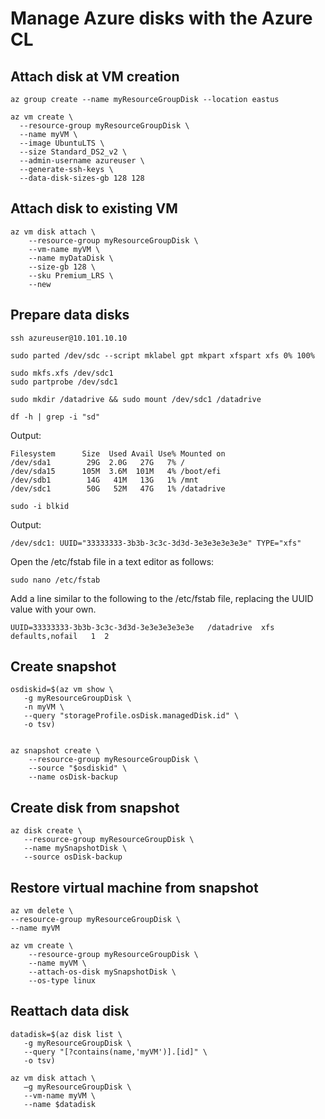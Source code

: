 # Manage Azure disks with the Azure CL

## Attach disk at VM creation
```
az group create --name myResourceGroupDisk --location eastus

az vm create \
  --resource-group myResourceGroupDisk \
  --name myVM \
  --image UbuntuLTS \
  --size Standard_DS2_v2 \
  --admin-username azureuser \
  --generate-ssh-keys \
  --data-disk-sizes-gb 128 128
```

## Attach disk to existing VM
```
az vm disk attach \
    --resource-group myResourceGroupDisk \
    --vm-name myVM \
    --name myDataDisk \
    --size-gb 128 \
    --sku Premium_LRS \
    --new
```

## Prepare data disks
```
ssh azureuser@10.101.10.10

sudo parted /dev/sdc --script mklabel gpt mkpart xfspart xfs 0% 100%

sudo mkfs.xfs /dev/sdc1
sudo partprobe /dev/sdc1

sudo mkdir /datadrive && sudo mount /dev/sdc1 /datadrive

df -h | grep -i "sd"
```
Output:
```
Filesystem      Size  Used Avail Use% Mounted on
/dev/sda1        29G  2.0G   27G   7% /
/dev/sda15      105M  3.6M  101M   4% /boot/efi
/dev/sdb1        14G   41M   13G   1% /mnt
/dev/sdc1        50G   52M   47G   1% /datadrive
```

```
sudo -i blkid
```
Output:
```
/dev/sdc1: UUID="33333333-3b3b-3c3c-3d3d-3e3e3e3e3e3e" TYPE="xfs"
```
Open the /etc/fstab file in a text editor as follows:
```
sudo nano /etc/fstab
```
Add a line similar to the following to the /etc/fstab file, replacing the UUID value with your own.
```
UUID=33333333-3b3b-3c3c-3d3d-3e3e3e3e3e3e   /datadrive  xfs    defaults,nofail   1  2
```

## Create snapshot
```
osdiskid=$(az vm show \
   -g myResourceGroupDisk \
   -n myVM \
   --query "storageProfile.osDisk.managedDisk.id" \
   -o tsv)


az snapshot create \
    --resource-group myResourceGroupDisk \
    --source "$osdiskid" \
    --name osDisk-backup
```

## Create disk from snapshot
```
az disk create \
   --resource-group myResourceGroupDisk \
   --name mySnapshotDisk \
   --source osDisk-backup
```

## Restore virtual machine from snapshot
```
az vm delete \
--resource-group myResourceGroupDisk \
--name myVM

az vm create \
    --resource-group myResourceGroupDisk \
    --name myVM \
    --attach-os-disk mySnapshotDisk \
    --os-type linux
```

## Reattach data disk
```
datadisk=$(az disk list \
   -g myResourceGroupDisk \
   --query "[?contains(name,'myVM')].[id]" \
   -o tsv)

az vm disk attach \
   –g myResourceGroupDisk \
   --vm-name myVM \
   --name $datadisk
```

